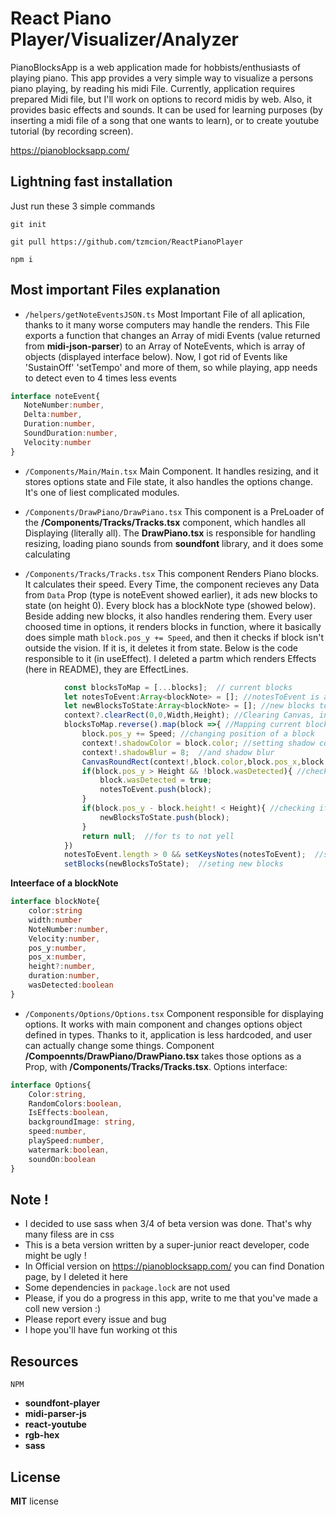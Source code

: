 # React Piano Player/Visualizer/Analyzer

PianoBlocksApp is a web application made for hobbists/enthusiasts of playing piano. This app provides a very simple way to visualize a persons piano playing, by reading his midi File. Currently, application requires prepared Midi file, but I'll work on options to record midis by web. Also, it provides basic effects and sounds. It can be used for learning purposes (by inserting a midi file of a song that one wants to learn), or to create youtube tutorial (by recording screen).

https://pianoblocksapp.com/

## Lightning fast installation

Just run these 3 simple commands

```
git init 
```
```
git pull https://github.com/tzmcion/ReactPianoPlayer
```
```
npm i 
```

## Most important Files explanation


 - ` /helpers/getNoteEventsJSON.ts ` 
 Most Important File of all aplication, thanks to it many worse computers may handle the renders. This File exports a function that changes an Array of midi Events (value returned from __midi-json-parser__) to an Array of NoteEvents, which is array of objects (displayed interface below). Now, I got rid of Events like 'SustainOff' 'setTempo' and more of them, so while playing, app needs to detect even to 4 times less events 
 ```ts
 interface noteEvent{
    NoteNumber:number,
    Delta:number,
    Duration:number,
    SoundDuration:number,
    Velocity:number
}
```

- ` /Components/Main/Main.tsx `
 Main Component. It handles resizing, and it stores options state and File state, it also handles the options change. It's one of liest complicated modules.
 
- ` /Components/DrawPiano/DrawPiano.tsx `
 This component is a PreLoader of the __/Components/Tracks/Tracks.tsx__ component, which handles all Displaying (literally all). The __DrawPiano.tsx__ is responsible for handling resizing, loading  piano sounds from __soundfont__ library, and it does some calculating
 
- ` /Components/Tracks/Tracks.tsx `
 This component Renders Piano blocks. It calculates their speed. Every Time, the component recieves any Data from `Data` Prop (type is noteEvent showed earlier), it ads new blocks to state (on height 0). Every block has a blockNote type (showed below). Beside adding new blocks, it also handles rendering them. Every user choosed time in options, it renders blocks in function, where it basically does simple math ` block.pos_y += Speed `, and then it checks if block isn't outside the vision. If it is, it deletes it from state. Below is the code responsible to it (in useEffect). I deleted a partm which renders Effects (here in README), they are EffectLines. 
```ts
            const blocksToMap = [...blocks];  // current blocks
            let notesToEvent:Array<blockNote> = []; //notesToEvent is an array which tells if a block entered a piano key
            let newBlocksToState:Array<blockNote> = []; //new blocks to state, state will be set with this array
            context?.clearRect(0,0,Width,Height); //Clearing Canvas, in a microsecond new will be drawn
            blocksToMap.reverse().map(block =>{ //Mapping current blocks
                block.pos_y += Speed; //changing position of a block
                context!.shadowColor = block.color; //setting shadow collor of a block collor
                context!.shadowBlur = 8;  //and shadow blur
                CanvasRoundRect(context!,block.color,block.pos_x,block.pos_y - block.height!,block.width,block.height!,5);  //drawing block
                if(block.pos_y > Height && !block.wasDetected){ //checking if block entered piano key
                    block.wasDetected = true;
                    notesToEvent.push(block);
                }
                if(block.pos_y - block.height! < Height){ //checking if block isn't outside a user vision
                    newBlocksToState.push(block);
                }
                return null;  //for ts to not yell
            })
            notesToEvent.length > 0 && setKeysNotes(notesToEvent);  //seting keys notes
            setBlocks(newBlocksToState);  //seting new blocks
```
 __Inteerface of a blockNote__
```ts
interface blockNote{
    color:string
    width:number
    NoteNumber:number,
    Velocity:number,
    pos_y:number,
    pos_x:number,
    height?:number,
    duration:number,
    wasDetected:boolean
}
```

- ` /Components/Options/Options.tsx `
 Component responsible for displaying options. It works with main component and changes options object defined in types. Thanks to it, application is less hardcoded, and user can actually change some things. Component __/Compoennts/DrawPiano/DrawPiano.tsx__ takes those options as a Prop, with __/Components/Tracks/Tracks.tsx__.
 Options interface: 
```ts
interface Options{
    Color:string,
    RandomColors:boolean,
    IsEffects:boolean,
    backgroundImage: string,
    speed:number,
    playSpeed:number,
    watermark:boolean,
    soundOn:boolean
}
```

## Note !

* I decided to use sass when 3/4 of beta version was done. That's why many filess are in css
* This is a beta version written by a super-junior react developer, code might be ugly !
* In Official version on https://pianoblocksapp.com/ you can find Donation page, by I deleted it here 
* Some dependencies in `package.lock` are not used
* Please, if you do a progress in this app, write to me that you've made a coll new version :)
* Please report every issue and bug 
* I hope you'll have fun working ot this

## Resources 

`NPM`
- __soundfont-player__
- __midi-parser-js__
- __react-youtube__
- __rgb-hex__
- __sass__

## License

__MIT__ license


